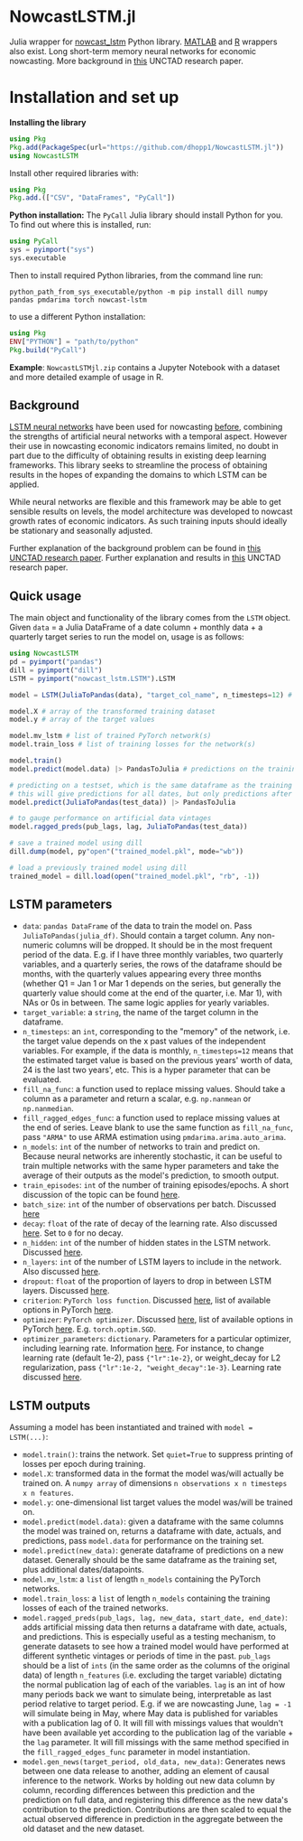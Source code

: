 # NowcastLSTM.jl
Julia wrapper for [nowcast_lstm](https://github.com/dhopp1/nowcast_lstm) Python library. [MATLAB](https://github.com/dhopp1/nowcast_lstm_matlab) and [R](https://github.com/dhopp1/nowcastLSTM) wrappers also exist. Long short-term memory neural networks for economic nowcasting. More background in [this](https://unctad.org/webflyer/economic-nowcasting-long-short-term-memory-artificial-neural-networks-lstm) UNCTAD research paper.

# Installation and set up
**Installing the library**

```julia
using Pkg
Pkg.add(PackageSpec(url="https://github.com/dhopp1/NowcastLSTM.jl"))
using NowcastLSTM
```

Install other required libraries with:

```julia
using Pkg
Pkg.add.(["CSV", "DataFrames", "PyCall"])
```

**Python installation:** The `PyCall` Julia library should install Python for you. To find out where this is installed, run:

```julia
using PyCall
sys = pyimport("sys")
sys.executable
```

Then to install required Python libraries, from the command line run:

```console
python_path_from_sys_executable/python -m pip install dill numpy pandas pmdarima torch nowcast-lstm
```

to use a different Python installation:

```julia
using Pkg
ENV["PYTHON"] = "path/to/python"
Pkg.build("PyCall")
```

**Example**: `NowcastLSTMjl.zip` contains a Jupyter Notebook with a dataset and more detailed example of usage in R.

## Background
[LSTM neural networks](https://en.wikipedia.org/wiki/Long_short-term_memory) have been used for nowcasting [before](https://papers.nips.cc/paper/2015/file/07563a3fe3bbe7e3ba84431ad9d055af-Paper.pdf), combining the strengths of artificial neural networks with a temporal aspect. However their use in nowcasting economic indicators remains limited, no doubt in part due to the difficulty of obtaining results in existing deep learning frameworks. This library seeks to streamline the process of obtaining results in the hopes of expanding the domains to which LSTM can be applied.

While neural networks are flexible and this framework may be able to get sensible results on levels, the model architecture was developed to nowcast growth rates of economic indicators. As such training inputs should ideally be stationary and seasonally adjusted.

Further explanation of the background problem can be found in [this UNCTAD research paper](https://unctad.org/system/files/official-document/ser-rp-2018d9_en.pdf). Further explanation and results in [this](https://unctad.org/webflyer/economic-nowcasting-long-short-term-memory-artificial-neural-networks-lstm) UNCTAD research paper.

## Quick usage
The main object and functionality of the library comes from the `LSTM` object. Given `data` = a Julia DataFrame of a date column + monthly data + a quarterly target series to run the model on, usage is as follows:

```julia
using NowcastLSTM
pd = pyimport("pandas")
dill = pyimport("dill")
LSTM = pyimport("nowcast_lstm.LSTM").LSTM

model = LSTM(JuliaToPandas(data), "target_col_name", n_timesteps=12) # default parameters with 12 timestep history

model.X # array of the transformed training dataset
model.y # array of the target values

model.mv_lstm # list of trained PyTorch network(s)
model.train_loss # list of training losses for the network(s)

model.train()
model.predict(model.data) |> PandasToJulia # predictions on the training set

# predicting on a testset, which is the same dataframe as the training data + newer data
# this will give predictions for all dates, but only predictions after the training data ends should be considered for testing
model.predict(JuliaToPandas(test_data)) |> PandasToJulia

# to gauge performance on artificial data vintages
model.ragged_preds(pub_lags, lag, JuliaToPandas(test_data))

# save a trained model using dill
dill.dump(model, py"open"("trained_model.pkl", mode="wb"))

# load a previously trained model using dill
trained_model = dill.load(open("trained_model.pkl", "rb", -1))

```

## LSTM parameters
- `data`: `pandas DataFrame` of the data to train the model on. Pass `JuliaToPandas(julia_df)`. Should contain a target column. Any non-numeric columns will be dropped. It should be in the most frequent period of the data. E.g. if I have three monthly variables, two quarterly variables, and a quarterly series, the rows of the dataframe should be months, with the quarterly values appearing every three months (whether Q1 = Jan 1 or Mar 1 depends on the series, but generally the quarterly value should come at the end of the quarter, i.e. Mar 1), with NAs or 0s in between. The same logic applies for yearly variables.
- `target_variable`: a `string`, the name of the target column in the dataframe.
- `n_timesteps`: an `int`, corresponding to the "memory" of the network, i.e. the target value depends on the x past values of the independent variables. For example, if the data is monthly, `n_timesteps=12` means that the estimated target value is based on the previous years' worth of data, 24 is the last two years', etc. This is a hyper parameter that can be evaluated.
- `fill_na_func`: a function used to replace missing values. Should take a column as a parameter and return a scalar, e.g. `np.nanmean` or `np.nanmedian`.
- `fill_ragged_edges_func`: a function used to replace missing values at the end of series. Leave blank to use the same function as `fill_na_func`, pass `"ARMA"` to use ARMA estimation using `pmdarima.arima.auto_arima`.
- `n_models`: `int` of the number of networks to train and predict on. Because neural networks are inherently stochastic, it can be useful to train multiple networks with the same hyper parameters and take the average of their outputs as the model's prediction, to smooth output.
- `train_episodes`: `int` of the number of training episodes/epochs. A short discussion of the topic can be found [here](https://machinelearningmastery.com/difference-between-a-batch-and-an-epoch/).
- `batch_size`: `int` of the number of observations per batch. Discussed [here](https://machinelearningmastery.com/difference-between-a-batch-and-an-epoch/)
- `decay`: `float` of the rate of decay of the learning rate. Also discussed [here](https://machinelearningmastery.com/understand-the-dynamics-of-learning-rate-on-deep-learning-neural-networks/). Set to `0` for no decay.
- `n_hidden`: `int` of the number of hidden states in the LSTM network. Discussed [here](https://machinelearningmastery.com/stacked-long-short-term-memory-networks/).
- `n_layers`: `int` of the number of LSTM layers to include in the network. Also discussed [here](https://machinelearningmastery.com/stacked-long-short-term-memory-networks/).
- `dropout`: `float` of the proportion of layers to drop in between LSTM layers. Discussed [here](https://machinelearningmastery.com/dropout-for-regularizing-deep-neural-networks/).
- `criterion`: `PyTorch loss function`. Discussed [here](https://machinelearningmastery.com/loss-and-loss-functions-for-training-deep-learning-neural-networks/), list of available options in PyTorch [here](https://pytorch.org/docs/stable/nn.html#loss-functions).
- `optimizer`: `PyTorch optimizer`. Discussed [here](https://towardsdatascience.com/optimizers-for-training-neural-network-59450d71caf6), list of available options in PyTorch [here](https://pytorch.org/docs/stable/optim.html). E.g. `torch.optim.SGD`.
- `optimizer_parameters`: `dictionary`. Parameters for a particular optimizer, including learning rate. Information [here](https://pytorch.org/docs/stable/optim.html). For instance, to change learning rate (default 1e-2), pass `{"lr":1e-2}`, or weight_decay for L2 regularization, pass `{"lr":1e-2, "weight_decay":1e-3}`. Learning rate discussed [here](https://machinelearningmastery.com/understand-the-dynamics-of-learning-rate-on-deep-learning-neural-networks/).

## LSTM outputs
Assuming a model has been instantiated and trained with `model = LSTM(...)`:

- `model.train()`: trains the network. Set `quiet=True` to suppress printing of losses per epoch during training.
- `model.X`: transformed data in the format the model was/will actually be trained on. A `numpy array` of dimensions `n observations x n timesteps x n features`.
- `model.y`: one-dimensional list target values the model was/will be trained on.
- `model.predict(model.data)`: given a dataframe with the same columns the model was trained on, returns a dataframe with date, actuals, and predictions, pass `model.data` for performance on the training set.
- `model.predict(new_data)`: generate dataframe of predictions on a new dataset. Generally should be the same dataframe as the training set, plus additional dates/datapoints.
- `model.mv_lstm`: a `list` of length `n_models` containing the PyTorch networks. 
- `model.train_loss`: a `list` of length `n_models` containing the training losses of each of the trained networks.
- `model.ragged_preds(pub_lags, lag, new_data, start_date, end_date)`: adds artificial missing data then returns a dataframe with date, actuals, and predictions. This is especially useful as a testing mechanism, to generate datasets to see how a trained model would have performed at different synthetic vintages or periods of time in the past. `pub_lags` should be a list of `ints` (in the same order as the columns of the original data) of length `n_features` (i.e. excluding the target variable) dictating the normal publication lag of each of the variables. `lag` is an int of how many periods back we want to simulate being, interpretable as last period relative to target period. E.g. if we are nowcasting June, `lag = -1` will simulate being in May, where May data is published for variables with a publication lag of 0. It will fill with missings values that wouldn't have been available yet according to the publication lag of the variable + the `lag` parameter. It will fill missings with the same method specified in the `fill_ragged_edges_func` parameter in model instantiation.
- `model.gen_news(target_period, old_data, new_data)`: Generates news between one data release to another, adding an element of causal inference to the network. Works by holding out new data column by column, recording differences between this prediction and the prediction on full data, and registering this difference as the new data's contribution to the prediction. Contributions are then scaled to equal the actual observed difference in prediction in the aggregate between the old dataset and the new dataset.